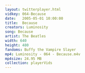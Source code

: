 ```yaml
---
layout: twitterplayer.html
vidkey: 064-Because
date:   2005-05-01 10:00:00
title:  Because
creators: Luminosity
song: Because
artist: The Beatles
width: 640
height: 480
fandoms: Buffy the Vampire Slayer
mp4: Luminosity - 064 - Because.m4v
mp4size: 24.95 MB
collection: playerVids
---
```


  <div>
  
  </div>
  